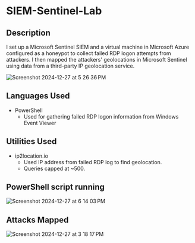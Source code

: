 # SIEM-Sentinel-Lab


## Description

I set up a Microsoft Sentinel SIEM and a virtual machine in Microsoft Azure configured as a honeypot to collect failed RDP logon attempts from attackers. I then mapped the attackers' geolocations in Microsoft Sentinel using data from a third-party IP geolocation service.

![Screenshot 2024-12-27 at 5 26 36 PM](https://github.com/user-attachments/assets/f192b601-b652-467d-91b2-eadcf4c9893f)

## Languages Used

- PowerShell
  - Used for gathering failed RDP logon information from Windows Event Viewer

## Utilities Used

- ip2location.io
  - Used IP address from failed RDP log to find geolocation.
  - Queries capped at ~500.
 
## PowerShell script running

![Screenshot 2024-12-27 at 6 14 03 PM](https://github.com/user-attachments/assets/05b27571-c1d5-468a-a413-627598420478)

## Attacks Mapped

![Screenshot 2024-12-27 at 3 18 17 PM](https://github.com/user-attachments/assets/34023505-034c-45d3-ab2b-4a9b548210e8)
